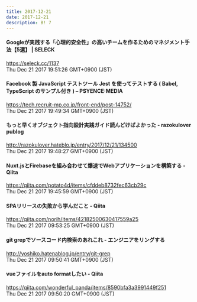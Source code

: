 ```yaml
---
title: 2017-12-21
date: 2017-12-21
description: B! 7
---
```


#### Googleが実践する「心理的安全性」の高いチームを作るためのマネジメント手法【5選】 | SELECK
https://seleck.cc/1137<br>
Thu Dec 21 2017 19:51:26 GMT+0900 (JST)<br>


#### Facebook 製 JavaScript テストツール Jest を使ってテストする ( Babel, TypeScript のサンプル付き ) – PSYENCE:MEDIA
https://tech.recruit-mp.co.jp/front-end/post-14752/<br>
Thu Dec 21 2017 19:49:34 GMT+0900 (JST)<br>


#### もっと早くオブジェクト指向設計実践ガイド読んどけばよかった - razokulover publog
http://razokulover.hateblo.jp/entry/2017/12/21/134500<br>
Thu Dec 21 2017 19:48:27 GMT+0900 (JST)<br>


#### Nuxt.jsとFirebaseを組み合わせて爆速でWebアプリケーションを構築する - Qiita
https://qiita.com/potato4d/items/cfddeb8732fec63cb29c<br>
Thu Dec 21 2017 19:45:59 GMT+0900 (JST)<br>


#### SPAリリースの失敗から学んだこと - Qiita
https://qiita.com/norih/items/42182500630417559a25<br>
Thu Dec 21 2017 09:53:25 GMT+0900 (JST)<br>


#### git grepでソースコード内検索のあれこれ - エンジニアをリングする
http://yoshiko.hatenablog.jp/entry/git-grep<br>
Thu Dec 21 2017 09:50:41 GMT+0900 (JST)<br>


#### vueファイルをauto formatしたい - Qiita
https://qiita.com/wonderful_panda/items/8590bfa3a3991449f251<br>
Thu Dec 21 2017 09:50:20 GMT+0900 (JST)<br>


